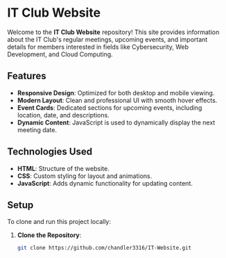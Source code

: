 # IT Club Website

Welcome to the **IT Club Website** repository! This site provides information about the IT Club's regular meetings, upcoming events, and important details for members interested in fields like Cybersecurity, Web Development, and Cloud Computing.

## Features
- **Responsive Design**: Optimized for both desktop and mobile viewing.
- **Modern Layout**: Clean and professional UI with smooth hover effects.
- **Event Cards**: Dedicated sections for upcoming events, including location, date, and descriptions.
- **Dynamic Content**: JavaScript is used to dynamically display the next meeting date.

## Technologies Used
- **HTML**: Structure of the website.
- **CSS**: Custom styling for layout and animations.
- **JavaScript**: Adds dynamic functionality for updating content.

## Setup
To clone and run this project locally:

1. **Clone the Repository**:
   ```bash
   git clone https://github.com/chandler3316/IT-Website.git
